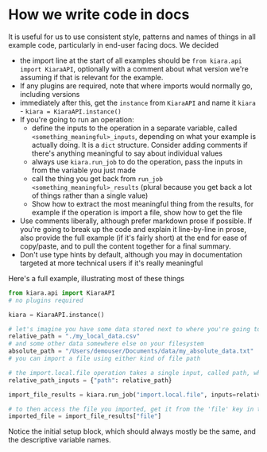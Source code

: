 # How we write code in docs

It is useful for us to use consistent style, patterns and names of things in all example code, particularly in end-user facing docs. We decided 

- the import line at the start of all examples should be `from kiara.api import KiaraAPI`, optionally with a comment about what version we're assuming if that is relevant for the example.
- If any plugins are required, note that where imports would normally go, including versions
- immediately after this, get the `instance` from `KiaraAPI` and name it `kiara` - `kiara = KiaraAPI.instance()`
- If you're going to run an operation:
  - define the inputs to the operation in a separate variable, called `<something_meaningful>_inputs`, depending on what your example is actually doing. It is a `dict` structure. Consider adding comments if there's anything meaningful to say about individual values
  - always use `kiara.run_job` to do the operation, pass the inputs in from the variable you just made
  - call the thing you get back from `run_job` `<something_meaningful>_results` (plural because you get back a lot of things rather than a single value)
  - Show how to extract the most meaningful thing from the results, for example if the operation is import a file, show how to get the file
- Use comments liberally, although prefer markdown prose if possible. If you're going to break up the code and explain it line-by-line in prose, also provide the full example (if it's fairly short) at the end for ease of copy/paste, and to pull the content together for a final summary.
- Don't use type hints by default, although you may in documentation targeted at more technical users if it's really meaningful


Here's a full example, illustrating most of these things

```python
from kiara.api import KiaraAPI
# no plugins required

kiara = KiaraAPI.instance()

# let's imagine you have some data stored next to where you're going to run this code from (in the same directory)
relative_path = "./my_local_data.csv"
# and some other data somewhere else on your filesystem
absolute_path = "/Users/demouser/Documents/data/my_absolute_data.txt"
# you can import a file using either kind of file path

# the import.local.file operation takes a single input, called path, which is the path to your file
relative_path_inputs = {"path": relative_path}

import_file_results = kiara.run_job("import.local.file", inputs=relative_path_inputs)

# to then access the file you imported, get it from the 'file' key in the result
imported_file = import_file_results["file"]
```

Notice the initial setup block, which should always mostly be the same, and the descriptive variable names.